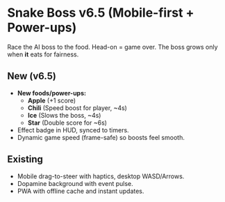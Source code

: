 # Snake Boss v6.5 (Mobile-first + Power-ups)

Race the AI boss to the food. Head-on = game over. The boss grows only when **it** eats for fairness.

## New (v6.5)
- **New foods/power-ups:**
  - **Apple** (+1 score)
  - **Chili** (Speed boost for player, ~4s)
  - **Ice** (Slows the boss, ~4s)
  - **Star** (Double score for ~6s)
- Effect badge in HUD, synced to timers.
- Dynamic game speed (frame-safe) so boosts feel smooth.

## Existing
- Mobile drag-to-steer with haptics, desktop WASD/Arrows.
- Dopamine background with event pulse.
- PWA with offline cache and instant updates.

